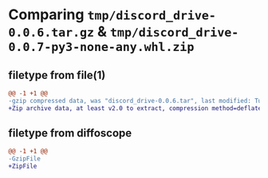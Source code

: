 # Comparing `tmp/discord_drive-0.0.6.tar.gz` & `tmp/discord_drive-0.0.7-py3-none-any.whl.zip`

## filetype from file(1)

```diff
@@ -1 +1 @@
-gzip compressed data, was "discord_drive-0.0.6.tar", last modified: Tue Apr 16 17:08:19 2024, max compression
+Zip archive data, at least v2.0 to extract, compression method=deflate
```

## filetype from diffoscope

```diff
@@ -1 +1 @@
-GzipFile
+ZipFile
```

